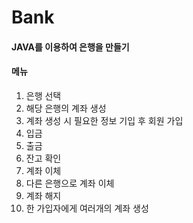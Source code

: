 # Bank

#### JAVA를 이용하여 은행을 만들기
#### 메뉴
1. 은행 선택
2. 해당 은행의 계좌 생성
3. 계좌 생성 시 필요한 정보 기입 후 회원 가입
4. 입금
5. 출금
6. 잔고 확인
7. 계좌 이체
8. 다른 은행으로 계좌 이체
9. 계좌 해지
10. 한 가입자에게 여러개의 계좌 생성

